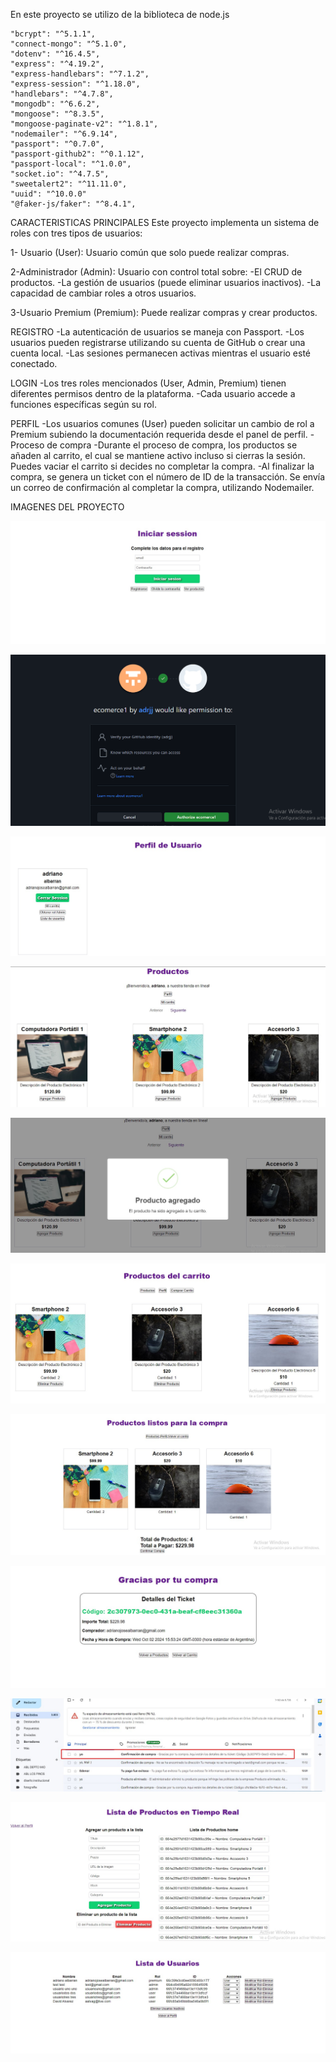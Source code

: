 En este proyecto se utilizo de la biblioteca de node.js

    "bcrypt": "^5.1.1",
    "connect-mongo": "^5.1.0",
    "dotenv": "^16.4.5",
    "express": "^4.19.2",
    "express-handlebars": "^7.1.2",
    "express-session": "^1.18.0",
    "handlebars": "^4.7.8",
    "mongodb": "^6.6.2",
    "mongoose": "^8.3.5",
    "mongoose-paginate-v2": "^1.8.1",
    "nodemailer": "^6.9.14",
    "passport": "^0.7.0",
    "passport-github2": "^0.1.12",
    "passport-local": "^1.0.0",
    "socket.io": "^4.7.5",
    "sweetalert2": "^11.11.0",
    "uuid": "^10.0.0"
    "@faker-js/faker": "^8.4.1",
    

CARACTERISTICAS PRINCIPALES
Este proyecto implementa un sistema de roles con tres tipos de usuarios:

1- Usuario (User): Usuario común que solo puede realizar compras.

2-Administrador (Admin): Usuario con control total sobre:
  -El CRUD de productos.
  -La gestión de usuarios (puede eliminar usuarios inactivos).
  -La capacidad de cambiar roles a otros usuarios.

3-Usuario Premium (Premium): Puede realizar compras y crear productos.

REGISTRO
 -La autenticación de usuarios se maneja con Passport.
 -Los usuarios pueden registrarse utilizando su cuenta de GitHub o crear una cuenta local.
 -Las sesiones permanecen activas mientras el usuario esté conectado.

LOGIN
 -Los tres roles mencionados (User, Admin, Premium) tienen diferentes permisos dentro de la plataforma.
 -Cada usuario accede a funciones específicas según su rol.

PERFIL
-Los usuarios comunes (User) pueden solicitar un cambio de rol a Premium subiendo la documentación       requerida desde el panel de perfil.
 -Proceso de compra
 -Durante el proceso de compra, los productos se añaden al carrito, el cual se mantiene activo incluso si cierras la sesión. Puedes vaciar el carrito si decides no completar la compra.
 -Al finalizar la compra, se genera un ticket con el número de ID de la transacción.
Se envía un correo de confirmación al completar la compra, utilizando Nodemailer.

IMAGENES DEL PROYECTO

![Texto Alternativo](./imagenes/inicio_sesion.jpg)

![Texto Alternativo](./imagenes/ingresar_github.png)

![Texto Alternativo](./imagenes/perfil.jpg)

![Texto Alternativo](./imagenes/productos.jpg)

![Texto Alternativo](./imagenes/producto_agregado.jpg)

![Texto Alternativo](./imagenes/carrito.jpg)

![Texto Alternativo](./imagenes/productos_listo_para_compra.jpg)

![Texto Alternativo](./imagenes/ticket.jpg)

![Texto Alternativo](./imagenes/mail_ticket.jpg)

![Texto Alternativo](./imagenes/CRUD_productos.jpg)

![Texto Alternativo](./imagenes/lista_usuarios.jpg)




